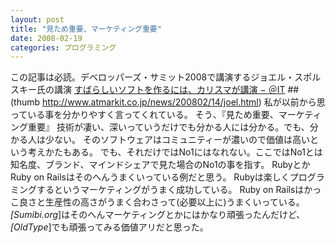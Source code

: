 ```yaml
---
layout: post
title: "見ため重要、マーケティング重要"
date: 2008-02-19
categories: プログラミング
---
```

この記事は必読。デベロッパーズ・サミット2008で講演するジョエル・スポルスキー氏の講演
 [すばらしいソフトを作るには、カリスマが講演 − ＠IT](http://www.atmarkit.co.jp/news/200802/14/joel.html)
##(thumb http://www.atmarkit.co.jp/news/200802/14/joel.html)
私が以前から思っている事を分かりやすく言ってくれている。
そう、『見ため重要、マーケティング重要』
技術が凄い、深いっていうだけでも分かる人には分かる。でも、分かる人は少ない。
そのソフトウェアはコミュニティーが濃いので価値は高いという考えかたもある。
でも、それだけではNo1にはなれない。ここではNo1とは知名度、ブランド、マインドシェアで見た場合のNo1の事を指す。
RubyとかRuby on Railsはそのへんうまくいっている例だと思う。
Rubyは楽しくプログラミングするというマーケティングがうまく成功している。
Ruby on Railsはかっこ良さと生産性の高さがうまく合わさって(必要以上に)うまくいっている。
*[Sumibi.org*]はそのへんマーケティングとかにはかなり頑張ったんだけど、*[OldType*]でも頑張ってみる価値アリだと思った。
